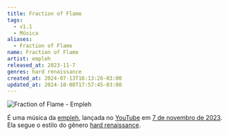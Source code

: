 ```yaml
---
title: Fraction of Flame
tags:
  - v1.1
  - Música
aliases:
  - Fraction of Flame
name: Fraction of Flame
artist: empleh
released_at: 2023-11-7
genres: hard renaissance
created_at: 2024-07-13T16:13:26-03:00
updated_at: 2024-10-08T17:57:45-03:00
---
```


![Fraction of Flame - Empleh](https://www.youtube.com/watch?v=9g-FbdDevx8)

É uma música da [empleh](../../../../entrada/2024/07/13/empleh.md), lançada no [YouTube](../16/YouTube.md) em [7 de novembro de 2023](../../../../datas/2023-11-07.md). Ela segue o estilo do gênero [hard renaissance](Hard_renaissance.md).